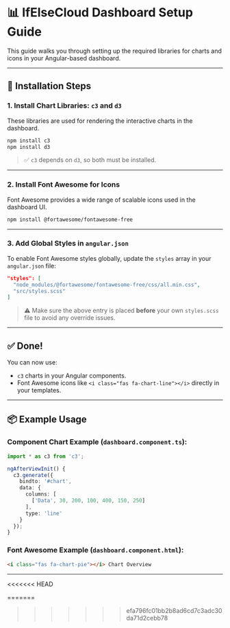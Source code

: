 

# 📊 IfElseCloud Dashboard Setup Guide

This guide walks you through setting up the required libraries for charts and icons in your Angular-based dashboard.

---

## 🔧 Installation Steps

### 1. Install Chart Libraries: `c3` and `d3`

These libraries are used for rendering the interactive charts in the dashboard.

```bash
npm install c3
npm install d3
```

> ✅ `c3` depends on `d3`, so both must be installed.

---

### 2. Install Font Awesome for Icons

Font Awesome provides a wide range of scalable icons used in the dashboard UI.

```bash
npm install @fortawesome/fontawesome-free
```

---

### 3. Add Global Styles in `angular.json`

To enable Font Awesome styles globally, update the `styles` array in your `angular.json` file:

```json
"styles": [
  "node_modules/@fortawesome/fontawesome-free/css/all.min.css",
  "src/styles.scss"
]
```

> ⚠️ Make sure the above entry is placed **before** your own `styles.scss` file to avoid any override issues.

---

## ✅ Done!

You can now use:
- `c3` charts in your Angular components.
- Font Awesome icons like `<i class="fas fa-chart-line"></i>` directly in your templates.

---

## 📦 Example Usage

### Component Chart Example (`dashboard.component.ts`):

```ts
import * as c3 from 'c3';

ngAfterViewInit() {
  c3.generate({
    bindto: '#chart',
    data: {
      columns: [
        ['Data', 30, 200, 100, 400, 150, 250]
      ],
      type: 'line'
    }
  });
}
```

### Font Awesome Example (`dashboard.component.html`):

```html
<i class="fas fa-chart-pie"></i> Chart Overview
```

---
<<<<<<< HEAD

=======
>>>>>>> efa796fc01bb2b8ad6cd7c3adc30da71d2cebb78
